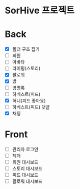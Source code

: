 # SorHive 프로젝트


# Back

- [x] 폴더 구조 잡기
- [ ] 회원
- [ ] 아바타
- [ ] 라이핑(스토리)
- [x] 팔로워
- [x] 방
- [ ] 방명록
- [ ] 하베스트(피드)
- [x] 허니(피드 좋아요)
- [ ] 하베스트(피드) 댓글
- [x] 채팅

# Front

- [ ] 관리자 로그인
- [ ] 헤더
- [ ] 회원 대시보드
- [ ] 스토리 대시보드
- [ ] 피드 대시보드
- [ ] 팔로워 대시보드

